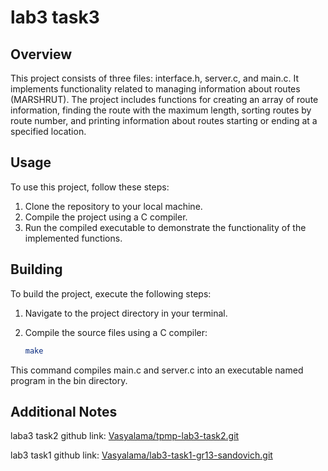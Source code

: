 # lab3 task3

## Overview

This project consists of three files: interface.h, server.c, and main.c. It implements functionality related to managing information about routes (MARSHRUT). The project includes functions for creating an array of route information, finding the route with the maximum length, sorting routes by route number, and printing information about routes starting or ending at a specified location.

## Usage

To use this project, follow these steps:

1. Clone the repository to your local machine.
2. Compile the project using a C compiler.
3. Run the compiled executable to demonstrate the functionality of the implemented functions.

## Building

To build the project, execute the following steps:

1. Navigate to the project directory in your terminal.
2. Compile the source files using a C compiler:

   ```bash
   make
This command compiles main.c and server.c into an executable named program in the bin directory.

## Additional Notes

laba3 task2 github link: [Vasyalama/tpmp-lab3-task2.git](https://github.com/Vasyalama/tpmp-lab3-task2.git)

lab3 task1 github link: [Vasyalama/lab3-task1-gr13-sandovich.git](https://github.com/Vasyalama/lab3-task1-gr13-sandovich.git)
